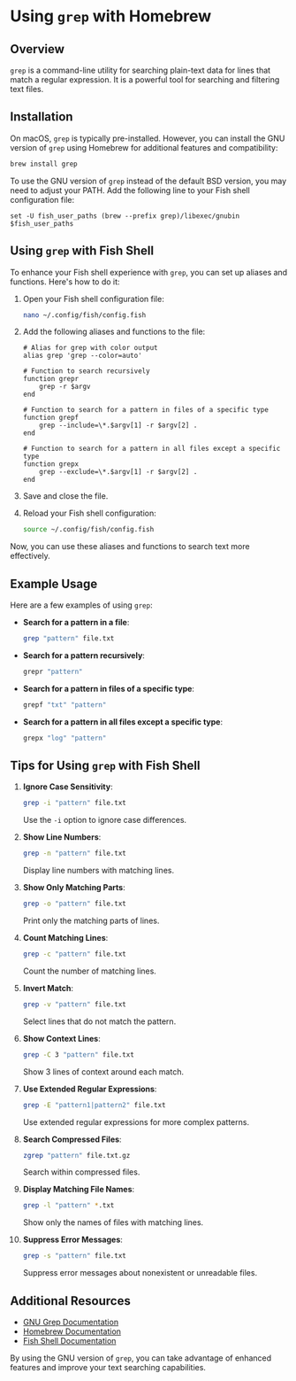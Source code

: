 
# Using `grep` with Homebrew

## Overview

`grep` is a command-line utility for searching plain-text data for lines that match a regular expression. It is a powerful tool for searching and filtering text files.

## Installation

On macOS, `grep` is typically pre-installed. However, you can install the GNU version of `grep` using Homebrew for additional features and compatibility:

```sh
brew install grep
```

To use the GNU version of `grep` instead of the default BSD version, you may need to adjust your PATH. Add the following line to your Fish shell configuration file:

```fish
set -U fish_user_paths (brew --prefix grep)/libexec/gnubin $fish_user_paths
```

## Using `grep` with Fish Shell

To enhance your Fish shell experience with `grep`, you can set up aliases and functions. Here's how to do it:

1. Open your Fish shell configuration file:
   ```sh
   nano ~/.config/fish/config.fish
   ```

2. Add the following aliases and functions to the file:
   ```fish
   # Alias for grep with color output
   alias grep 'grep --color=auto'

   # Function to search recursively
   function grepr
       grep -r $argv
   end

   # Function to search for a pattern in files of a specific type
   function grepf
       grep --include=\*.$argv[1] -r $argv[2] .
   end

   # Function to search for a pattern in all files except a specific type
   function grepx
       grep --exclude=\*.$argv[1] -r $argv[2] .
   end
   ```

3. Save and close the file.

4. Reload your Fish shell configuration:
   ```sh
   source ~/.config/fish/config.fish
   ```

Now, you can use these aliases and functions to search text more effectively.

## Example Usage

Here are a few examples of using `grep`:

- **Search for a pattern in a file**:
  ```sh
  grep "pattern" file.txt
  ```

- **Search for a pattern recursively**:
  ```sh
  grepr "pattern"
  ```

- **Search for a pattern in files of a specific type**:
  ```sh
  grepf "txt" "pattern"
  ```

- **Search for a pattern in all files except a specific type**:
  ```sh
  grepx "log" "pattern"
  ```

## Tips for Using `grep` with Fish Shell

1. **Ignore Case Sensitivity**:
   ```sh
   grep -i "pattern" file.txt
   ```
   Use the `-i` option to ignore case differences.

2. **Show Line Numbers**:
   ```sh
   grep -n "pattern" file.txt
   ```
   Display line numbers with matching lines.

3. **Show Only Matching Parts**:
   ```sh
   grep -o "pattern" file.txt
   ```
   Print only the matching parts of lines.

4. **Count Matching Lines**:
   ```sh
   grep -c "pattern" file.txt
   ```
   Count the number of matching lines.

5. **Invert Match**:
   ```sh
   grep -v "pattern" file.txt
   ```
   Select lines that do not match the pattern.

6. **Show Context Lines**:
   ```sh
   grep -C 3 "pattern" file.txt
   ```
   Show 3 lines of context around each match.

7. **Use Extended Regular Expressions**:
   ```sh
   grep -E "pattern1|pattern2" file.txt
   ```
   Use extended regular expressions for more complex patterns.

8. **Search Compressed Files**:
   ```sh
   zgrep "pattern" file.txt.gz
   ```
   Search within compressed files.

9. **Display Matching File Names**:
   ```sh
   grep -l "pattern" *.txt
   ```
   Show only the names of files with matching lines.

10. **Suppress Error Messages**:
    ```sh
    grep -s "pattern" file.txt
    ```
    Suppress error messages about nonexistent or unreadable files.

## Additional Resources

- [GNU Grep Documentation](https://www.gnu.org/software/grep/manual/grep.html)
- [Homebrew Documentation](https://docs.brew.sh/)
- [Fish Shell Documentation](https://fishshell.com/docs/current/index.html)

By using the GNU version of `grep`, you can take advantage of enhanced features and improve your text searching capabilities.

